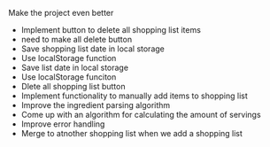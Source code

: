Make the project even better

- Implement button to delete all shopping list items
 - need to make all delete button
- Save shopping list date in local storage
 - Use localStorage function
- Save list date in local storage
 - Use localStorage funciton
- Dlete all shopping list button
- Implement functionality to manually add items to shopping list
- Improve the ingredient parsing algorithm
- Come up with an algorithm for calculating the amount of servings
- Improve error handling
- Merge to atnother shopping list when we add a shopping list


